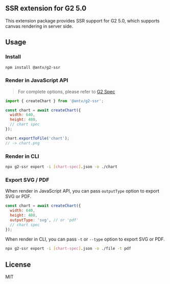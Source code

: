 ## SSR extension for G2 5.0

This extension package provides SSR support for G2 5.0, which supports canvas rendering in server side.

## Usage

### Install

```bash
npm install @antv/g2-ssr
```

### Render in JavaScript API

> For complete options, please refer to [G2 Spec](https://g2.antv.antgroup.com/spec/overview)

```js
import { createChart } from '@antv/g2-ssr';

const chart = await createChart({
  width: 640,
  height: 480,
  // chart spec
});

chart.exportToFile('chart');
// -> chart.png
```

### Render in CLI

```bash
npx g2-ssr export -i [chart-spec].json -o ./chart
```

### Export SVG / PDF

When render in JavaScript API, you can pass `outputType` option to export SVG or PDF.

```js
const chart = await createChart({
  width: 640,
  height: 480,
  outputType: 'svg', // or 'pdf'
  // chart spec
});
```

When render in CLI, you can pass `-t` or `--type` option to export SVG or PDF.

```bash
npx g2-ssr export -i [chart-spec].json -o ./file -t pdf
```

## License

MIT

